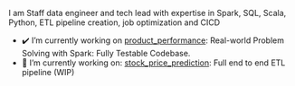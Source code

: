 I am Staff data engineer and tech lead with expertise in Spark, SQL, Scala, Python, ETL pipeline creation, job optimization and CICD

- ✔️ I’m currently working on [product_performance](https://github.com/amitpoorab/product_performance): Real-world Problem Solving with Spark: Fully Testable Codebase.
- 🔭 I’m currently working on: [stock_price_prediction](https://github.com/amitpoorab/stock_price_prediction): Full end to end ETL pipeline (WIP)


<!--
**amitpoorab/amitpoorab** is a ✨ _special_ ✨ repository because its `README.md` (this file) appears on your GitHub profile.

Here are some ideas to get you started:

- 🔭 I’m currently working on ... [stock_price_prediction](https://github.com/amitpoorab/stock_price_prediction)
- 🌱 I’m currently learning ...
- 👯 I’m looking to collaborate on ...
- 🤔 I’m looking for help with ...
- 💬 Ask me about ...
- 📫 How to reach me: ...
- 😄 Pronouns: ...
- ⚡ Fun fact: ...
